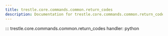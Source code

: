 ```yaml
---
title: trestle.core.commands.common.return_codes
description: Documentation for trestle.core.commands.common.return_codes module
---
```

::: trestle.core.commands.common.return_codes
handler: python
